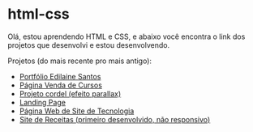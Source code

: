 # html-css

Olá, estou aprendendo HTML e CSS, e abaixo você encontra o link dos projetos que desenvolvi e estou desenvolvendo.

Projetos (do mais recente pro mais antigo):
<br>
<ul>
    <li><a href="https://edilaine-as.github.io/html-css/portifolio-pessoal/index.html" target="_blank">Portfólio Edilaine Santos</a></li>
    <li><a href="https://edilaine-as.github.io/html-css/venda-cursos/index.html" target="_blank">Página Venda de Cursos</a></li>
    <li><a href="https://edilaine-as.github.io/html-css/projeto-cordel/index.html" target="_blank">Projeto cordel (efeito parallax)</a></li>
    <li><a href="https://edilaine-as.github.io/html-css/landing-page/index.html" target="_blank">Landing Page</a></li>
    <li><a href="https://edilaine-as.github.io/html-css/site-de-tecnologia/android.html" target="_blank">Página Web de Site de Tecnologia</a></li>
    <li><a href="https://edilaine-as.github.io/html-css/site-de-receitas/index.html" target="_blank">Site de Receitas (primeiro desenvolvido, não responsivo)</a></li>
</ul>
 
